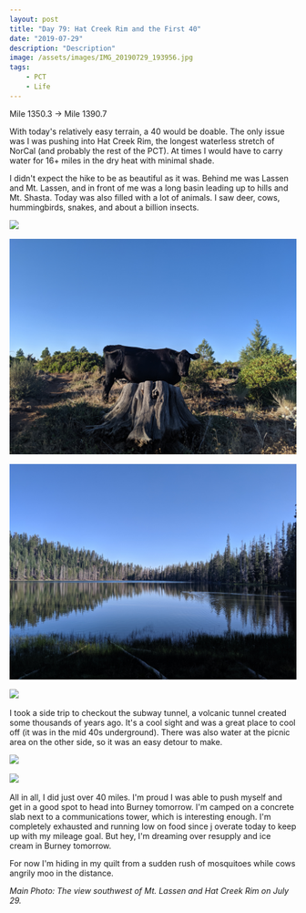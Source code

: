 ```yaml
---
layout: post
title: "Day 79: Hat Creek Rim and the First 40"
date: "2019-07-29"
description: "Description"
image: /assets/images/IMG_20190729_193956.jpg
tags:
    - PCT
    - Life
---
```

Mile 1350.3 -> Mile 1390.7

With today's relatively easy terrain, a 40 would be doable. The only issue was I was pushing into Hat Creek Rim, the longest waterless stretch of NorCal (and probably the rest of the PCT). At times I would have to carry water for 16+ miles in the dry heat with minimal shade. 

I didn't expect the hike to be as beautiful as it was. Behind me was Lassen and Mt. Lassen, and in front of me was a long basin leading up to hills and Mt. Shasta. Today was also filled with a lot of  animals. I saw deer, cows, hummingbirds, snakes, and about a billion insects.

![](/assets/images/IMG_20190729_062749.jpg)

![](/assets/images/IMG_20190729_191847.jpg)

![](/assets/images/IMG_20190729_082312.jpg)

![](/assets/images/IMG_20190729_094526.jpg)

I took a side trip to checkout the subway tunnel, a volcanic tunnel created some thousands of years ago. It's a cool sight and was a great place to cool off (it was in the mid 40s underground). There was also water at the picnic area on the other side, so it was an easy detour to make.

![](/assets/images/IMG_20190729_142557.jpg)

![](/assets/images/MVIMG_20190729_143018.jpg)

All in all, I did just over 40 miles. I'm proud I was able to push myself and get in a good spot to head into Burney tomorrow. I'm camped on a concrete slab next to a communications tower, which is interesting enough. I'm completely exhausted and running low on food since j overate today to keep up with my mileage goal. But hey, I'm dreaming over resupply and ice cream in Burney tomorrow.

For now I'm hiding in my quilt from a sudden rush of mosquitoes while cows angrily moo in the distance.

*Main Photo: The view southwest of Mt. Lassen and Hat Creek Rim on July 29.*
